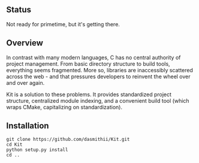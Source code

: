## Status
Not ready for primetime, but it's getting there.



## Overview
In contrast with many modern languages, C has no central authority of project management. From basic directory structure to build tools, everything seems fragmented. More so, libraries are inaccessibly scattered across the web - and that pressures developers to reinvent the wheel over and over again.

Kit is a solution to these problems. It provides standardized project structure, centralized module indexing, and a convenient build tool (which wraps CMake, capitalizing on standardization).


## Installation
```
git clone https://github.com/dasmithii/Kit.git
cd Kit
python setup.py install
cd ..
```